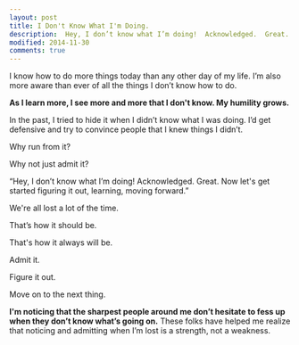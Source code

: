 ```yaml
---
layout: post
title: I Don't Know What I'm Doing.
description:  Hey, I don’t know what I’m doing!  Acknowledged.  Great.  Now I can get started figuring it out, learning, moving forward.
modified: 2014-11-30
comments: true
---
```

I know how to do more things today than any other day of my life.  I’m also more aware than ever of all the things I don’t know how to do.

**As I learn more, I see more and more that I don't know.  My humility grows.**

In the past, I tried to hide it when I didn’t know what I was doing.  I’d get defensive and try to convince people that I knew things I didn’t.

Why run from it?

Why not just admit it?

“Hey, I don’t know what I’m doing!  Acknowledged.  Great.  Now let's get started figuring it out, learning, moving forward.”

We're all lost a lot of the time.

That’s how it should be.

That's how it always will be.

Admit it.

Figure it out.

Move on to the next thing.

**I'm noticing that the sharpest people around me don’t hesitate to fess up when they don’t know what’s going on.**  These folks have helped me realize that noticing and admitting when I’m lost is a strength, not a weakness.
